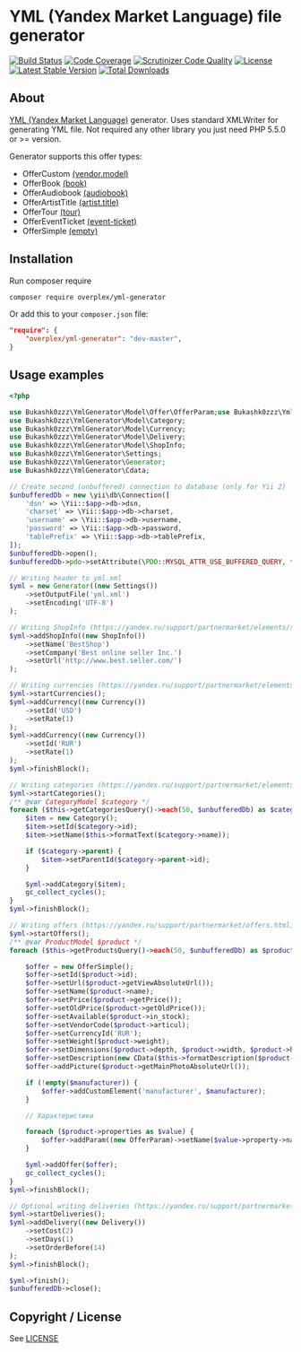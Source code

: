# YML (Yandex Market Language) file generator

[![Build Status](https://img.shields.io/scrutinizer/build/g/Bukashk0zzz/YmlGenerator.svg?style=flat-square)](https://travis-ci.org/Bukashk0zzz/YmlGenerator)
[![Code Coverage](https://img.shields.io/codecov/c/github/Bukashk0zzz/YmlGenerator.svg?style=flat-square)](https://codecov.io/github/Bukashk0zzz/YmlGenerator)
[![Scrutinizer Code Quality](https://img.shields.io/scrutinizer/g/Bukashk0zzz/YmlGenerator.svg?style=flat-square)](https://scrutinizer-ci.com/g/Bukashk0zzz/YmlGenerator/?branch=master)
[![License](https://img.shields.io/packagist/l/Bukashk0zzz/yml-generator.svg?style=flat-square)](https://packagist.org/packages/Bukashk0zzz/yml-generator)
[![Latest Stable Version](https://img.shields.io/packagist/v/Bukashk0zzz/yml-generator.svg?style=flat-square)](https://packagist.org/packages/Bukashk0zzz/yml-generator)
[![Total Downloads](https://img.shields.io/packagist/dt/Bukashk0zzz/yml-generator.svg?style=flat-square)](https://packagist.org/packages/Bukashk0zzz/yml-generator)

About
-----
[YML (Yandex Market Language)](https://yandex.ru/support/webmaster/goods-prices/technical-requirements.xml) generator.
Uses standard XMLWriter for generating YML file. 
Not required any other library you just need PHP 5.5.0 or >= version.

Generator supports this offer types:
- OfferCustom [(vendor.model)](https://yandex.ru/support/webmaster/goods-prices/technical-requirements.xml#vendor-model)
- OfferBook [(book)](https://yandex.ru/support/webmaster/goods-prices/technical-requirements.xml#book)
- OfferAudiobook [(audiobook)](https://yandex.ru/support/webmaster/goods-prices/technical-requirements.xml#audiobook)
- OfferArtistTitle [(artist.title)](https://yandex.ru/support/webmaster/goods-prices/technical-requirements.xml#artist-title)
- OfferTour [(tour)](https://yandex.ru/support/webmaster/goods-prices/technical-requirements.xml#tour)
- OfferEventTicket [(event-ticket)](https://yandex.ru/support/webmaster/goods-prices/technical-requirements.xml#event-ticket)
- OfferSimple [(empty)](https://yandex.ru/support/webmaster/goods-prices/technical-requirements.xml#base)

Installation
------------
Run composer require

```bash
composer require overplex/yml-generator
```


Or add this to your `composer.json` file:

```json
"require": {
	"overplex/yml-generator": "dev-master",
}
```

Usage examples
-------------

```php
<?php

use Bukashk0zzz\YmlGenerator\Model\Offer\OfferParam;use Bukashk0zzz\YmlGenerator\Model\Offer\OfferSimple;
use Bukashk0zzz\YmlGenerator\Model\Category;
use Bukashk0zzz\YmlGenerator\Model\Currency;
use Bukashk0zzz\YmlGenerator\Model\Delivery;
use Bukashk0zzz\YmlGenerator\Model\ShopInfo;
use Bukashk0zzz\YmlGenerator\Settings;
use Bukashk0zzz\YmlGenerator\Generator;
use Bukashk0zzz\YmlGenerator\Cdata;

// Create second (unbuffered) connection to database (only for Yii 2)
$unbufferedDb = new \yii\db\Connection([
    'dsn' => \Yii::$app->db->dsn,
    'charset' => \Yii::$app->db->charset,
    'username' => \Yii::$app->db->username,
    'password' => \Yii::$app->db->password,
    'tablePrefix' => \Yii::$app->db->tablePrefix,
]);
$unbufferedDb->open();
$unbufferedDb->pdo->setAttribute(\PDO::MYSQL_ATTR_USE_BUFFERED_QUERY, false);

// Writing header to yml.xml
$yml = new Generator((new Settings())
    ->setOutputFile('yml.xml')
    ->setEncoding('UTF-8')
);

// Writing ShopInfo (https://yandex.ru/support/partnermarket/elements/shop.html)
$yml->addShopInfo((new ShopInfo())
    ->setName('BestShop')
    ->setCompany('Best online seller Inc.')
    ->setUrl('http://www.best.seller.com/')
);

// Writing currencies (https://yandex.ru/support/partnermarket/elements/currencies.html)
$yml->startCurrencies();
$yml->addCurrency((new Currency())
    ->setId('USD')
    ->setRate(1)
);
$yml->addCurrency((new Currency())
    ->setId('RUR')
    ->setRate(1)
);
$yml->finishBlock();

// Writing categories (https://yandex.ru/support/partnermarket/elements/categories.html)
$yml->startCategories();
/** @var CategoryModel $category */
foreach ($this->getCategoriesQuery()->each(50, $unbufferedDb) as $category) {
    $item = new Category();
    $item->setId($category->id);
    $item->setName($this->formatText($category->name));

    if ($category->parent) {
        $item->setParentId($category->parent->id);
    }

    $yml->addCategory($item);
    gc_collect_cycles();
}
$yml->finishBlock();

// Writing offers (https://yandex.ru/support/partnermarket/offers.html)
$yml->startOffers();
/** @var ProductModel $product */
foreach ($this->getProductsQuery()->each(50, $unbufferedDb) as $product) {

    $offer = new OfferSimple();
    $offer->setId($product->id);
    $offer->setUrl($product->getViewAbsoluteUrl());
    $offer->setName($product->name);
    $offer->setPrice($product->getPrice());
    $offer->setOldPrice($product->getOldPrice());
    $offer->setAvailable($product->in_stock);
    $offer->setVendorCode($product->articul);
    $offer->setCurrencyId('RUR');
    $offer->setWeight($product->weight);
    $offer->setDimensions($product->depth, $product->width, $product->height);
    $offer->setDescription(new CData($this->formatDescription($product->text)));
    $offer->addPicture($product->getMainPhotoAbsoluteUrl());

    if (!empty($manufacturer)) {
        $offer->addCustomElement('manufacturer', $manufacturer);
    }

    // Характеристики

    foreach ($product->properties as $value) {
        $offer->addParam((new OfferParam)->setName($value->property->name)->setValue($value->value));
    }

    $yml->addOffer($offer);
    gc_collect_cycles();
}
$yml->finishBlock();

// Optional writing deliveries (https://yandex.ru/support/partnermarket/elements/delivery-options.xml)
$yml->startDeliveries();
$yml->addDelivery((new Delivery())
    ->setCost(2)
    ->setDays(1)
    ->setOrderBefore(14)
);
$yml->finishBlock();

$yml->finish();
$unbufferedDb->close();
```

Copyright / License
-------------------

See [LICENSE](https://github.com/bukashk0zzz/YmlGenerator/blob/master/LICENSE)
